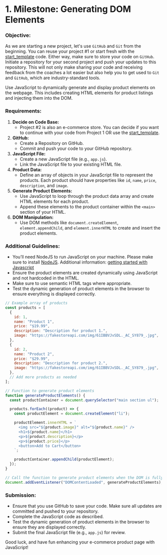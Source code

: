 # 1. Milestone: Generating DOM Elements

### Objective:

As we are starting a new project, let's use `GitHub` and `Git` from the beginning. You can reuse your project #1 or start fresh with the [start_template](https://github.com/ReDI-School/fullstack_bootcamp/tree/main/projects/02_javascript/start_template) code. Either way, make sure to store your code on `GitHub`. Initiate a repository for your second project and push your updates to this repository. This will not only make sharing your code and receiving feedback from the coaches a lot easier but also help you to get used to `Git` and `GitHub`, which are industry-standard tools. 

Use JavaScript to dynamically generate and display product elements on the webpage. This includes creating HTML elements for product listings and injecting them into the DOM.

### Requirements:
1. **Decide on Code Base:**
   - Project #2 is also an e-commerce store. You can decide if you want to continue with your code from Project 1 OR use the [start_template](https://github.com/ReDI-School/fullstack_bootcamp/tree/main/projects/02_javascript/start_template).
1. **GitHub:**
   - Create a Repository on GitHub.
   - Commit and push your code to your GitHub repository.
2. **JavaScript File:**
   - Create a new JavaScript file (e.g., `app.js`).
   - Link the JavaScript file to your existing HTML file.
3. **Product Data:**
   - Define an array of objects in your JavaScript file to represent the products. Each product should have properties like `id`, `name`, `price`, `description`, and `image`.
4. **Generate Product Elements:**
   - Use JavaScript to loop through the product data array and create HTML elements for each product.
   - Append these elements to the product container within the `<main>` section of your HTML.
5. **DOM Manipulation:**
   - Use DOM methods like `document.createElement`, `element.appendChild`, and `element.innerHTML` to create and insert the product elements.

### Additional Guidelines:
- You’ll need NodeJS to run JavaScript on your machine. Please make sure to install [NodeJS](https://nodejs.org/en). Additional information: [getting started with Javascript](https://www.programiz.com/javascript/get-started)
- Ensure the product elements are created dynamically using JavaScript and not hardcoded in the HTML.
- Make sure to use semantic HTML tags where appropriate.
- Test the dynamic generation of product elements in the browser to ensure everything is displayed correctly.

```jsx
// Example array of products
const products = [
  {
    id: 1,
    name: "Product 1",
    price: "$19.99",
    description: "Description for product 1.",
    image: "https://fakestoreapi.com/img/61IBBVJvSDL._AC_SY879_.jpg",
  },
  {
    id: 2,
    name: "Product 2",
    price: "$29.99",
    description: "Description for product 2.",
    image: "https://fakestoreapi.com/img/61IBBVJvSDL._AC_SY879_.jpg",
  },
  // Add more products as needed
];

// Function to generate product elements
function generateProductElements() {
  const productContainer = document.querySelector("main section ul");

  products.forEach((product) => {
    const productElement = document.createElement("li");

    productElement.innerHTML = `
      <img src="${product.image}" alt="${product.name}" />
      <h1>${product.name}</h1>
      <p>${product.description}</p>
      <p>${product.price}</p>
      <button>Add to Cart</button>
    `;

    productContainer.appendChild(productElement);
  });
}

// Call the function to generate product elements when the DOM is fully loaded
document.addEventListener("DOMContentLoaded", generateProductElements);
```

### Submission:
- Ensure that you use GitHub to save your code. Make sure all updates are committed and pushed to your repository. 
- Complete the JavaScript code as described.
- Test the dynamic generation of product elements in the browser to ensure they are displayed correctly.
- Submit the final JavaScript file (e.g., `app.js`) for review.

Good luck, and have fun enhancing your e-commerce product page with JavaScript!
